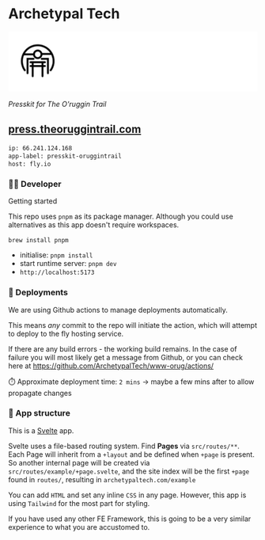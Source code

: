 # Archetypal Tech

![Archetypal](./archetypal-heading.jpg)

_Presskit for The O'ruggin Trail_

## [press.theoruggintrail.com](https://press.theoruggintrail.com)

```
ip: 66.241.124.168
app-label: presskit-oruggintrail
host: fly.io
```

### 👷‍♂️ Developer

Getting started

This repo uses `pnpm` as its package manager. Although you could use alternatives as this app doesn't require workspaces.

```
brew install pnpm
```

- initialise: `pnpm install`
- start runtime server: `pnpm dev`
- `http://localhost:5173`

### 🚀 Deployments

We are using Github actions to manage deployments automatically.

This means _any_ commit to the repo will initiate the action, which will attempt to deploy to the fly hosting service.

If there are any build errors - the working build remains. In the case of failure you will most likely get a message from Github, or you can check here at https://github.com/ArchetypalTech/www-orug/actions/

⏱️ Approximate deployment time: `2 mins` -> maybe a few mins after to allow propagate changes

### 🧭 App structure

This is a [Svelte](https://svelte.dev/docs) app.

Svelte uses a file-based routing system. Find **Pages** via `src/routes/**`.
Each Page will inherit from a `+layout` and be defined when `+page` is present. So another internal page will be created via `src/routes/example/+page.svelte`, and the site index will be the first `+page` found in `routes/`, resulting in `archetypaltech.com/example`

You can add `HTML` and set any inline `CSS` in any page. However, this app is using `Tailwind` for the most part for styling.

If you have used any other FE Framework, this is going to be a very similar experience to what you are accustomed to.
